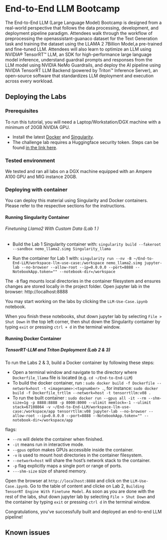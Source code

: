 # End-to-End LLM Bootcamp

The End-to-End LLM (Large Language Model) Bootcamp is designed from a real-world perspective that follows the data processing, development, and deployment pipeline paradigm. Attendees walk through the workflow of preprocessing the openassistant-guanaco dataset for the Text Generation task and training the dataset using the LLAMA 2 7Billion Model,a pre-trained and fine-tuned LLM. Attendees will also learn to optimize an LLM using NVIDIA® TensorRT™ LLM, an SDK for high-performance large language model inference, understand guardrail prompts and responses from the LLM model using NVIDIA NeMo Guardrails, and deploy the AI pipeline using NVIDIA TensorRT LLM Backend (powered by Triton™ Inference Server), an open-source software that standardizes LLM deployment and execution across every workload.

## Deploying the Labs

### Prerequisites

To run this tutorial, you will need a Laptop/Workstation/DGX machine with a minimum of 20GB NVIDIA GPU.

- Install the latest [Docker](https://docs.docker.com/engine/install/) and [Singularity](https://sylabs.io/docs/).
- The challenge lab requires a Huggingface security token. Steps can be found [in the link here]( https://huggingface.co/docs/hub/en/security-tokens).


### Tested environment

We tested and ran all labs on a DGX machine equipped with an Ampere A100 GPU and MIG instance 20GB.


### Deploying with container

You can deploy this material using Singularity and Docker containers. Please refer to the respective sections for the instructions.


#### Running Singularity Container

###### Finetuning Llama2 With Custom Data (Lab 1 )

- Build the Lab 1 Singularity container with: `singularity build --fakeroot --sandbox nemo_llama2.simg Singularity_llama`

- Run the container for Lab 1 with: `singularity run --nv -B ~/End-to-End-LLM/workspace-llm-use-case:/workspace nemo_llama2.simg jupyter-lab --no-browser --allow-root --ip=0.0.0.0 --port=8888 --NotebookApp.token="" --notebook-dir=/workspace`

 
 The `-B` flag mounts local directories in the container filesystem and ensures changes are stored locally in the project folder. Open jupyter lab in the browser: http://localhost:8888

You may start working on the labs by clicking the `LLM-Use-Case.ipynb` notebook.

When you finish these notebooks, shut down jupyter lab by selecting `File > Shut Down` in the top left corner, then shut down the Singularity container by typing `exit` or pressing `ctrl + d` in the terminal window.


#### Running Docker Container

##### TensorRT-LLM and Triton Deployment (Lab 2 & 3)


To run the Labs 2 & 3, build a Docker container by following these steps:  

- Open a terminal window and navigate to the directory where `Dockerfile_llama` file is located (e.g. `cd ~/End-to-End-LLM`)
- To build the docker container, run : `sudo docker build -f Dockerfile --network=host -t <imagename>:<tagnumber> .`, for instance: `sudo docker build -f Dockerfile_trtllm --network=host -t tensorrtllm:v08 .`
- To run the built container : `sudo docker run --gpus all -it --rm --shm-size=1g -p 8888:8888 -p 8000:8000 --ulimit memlock=-1 --ulimit stack=67108864 -v ~/End-to-End-LLM/workspace-llm-use-case:/workspace/app tensorrtllm:v08 jupyter-lab --no-browser --allow-root --ip=0.0.0.0 --port=8888 --NotebookApp.token="" --notebook-dir=/workspace/app`


flags:
- `--rm` will delete the container when finished.
- `-it` means run in interactive mode.
- `--gpus` option makes GPUs accessible inside the container.
- `-v` is used to mount host directories in the container filesystem.
- `--network=host` will share the host’s network stack to the container.
- `-p` flag explicitly maps a single port or range of ports.
- `---shm-size` size of shared memory.

Open the browser at `http://localhost:8888` and click on the `LLM-Use-Case.ipynb`. Go to the table of content and clicke on Lab 2, `Building TensorRT Engine With Finetune Model`.
As soon as you are done with the rest of the labs, shut down jupyter lab by selecting `File > Shut Down` and the container by typing `exit` or pressing `ctrl d` in the terminal window.

Congratulations, you've successfully built and deployed an end-to-end LLM pipeline!



## Known issues







